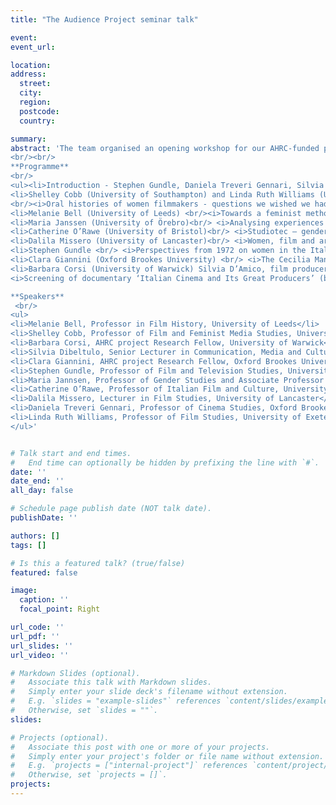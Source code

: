 ```yaml
---
title: "The Audience Project seminar talk" 

event: 
event_url: 

location: 
address:
  street: 
  city:
  region: 
  postcode: 
  country: 

summary: 
abstract: 'The team organised an opening workshop for our AHRC-funded project ‘Women in Italian Film Production - Industrial Histories and Gendered labour, 1945-85’ (University of Warwick/Oxford Brookes University) at Warwick University in June 2023. The workshop allowed the team and participating experts to reflect on the role of women within the cinema industry, while exploring specific methods and resources in the field of feminist film history. The aim of the workshop was to bring together researchers from different backgrounds in order to share experiences, ideas, and methodologies, while also developing new paths for future research.     
<br/><br/>
**Programme**
<br/>
<ul><li>Introduction - Stephen Gundle, Daniela Treveri Gennari, Silvia Dibeltulo </li>
<li>Shelley Cobb (University of Southampton) and Linda Ruth Williams (University of Exeter)
<br/><i>Oral histories of women filmmakers - questions we wished we had asked and how we found answers to them anyway</i></li>
<li>Melanie Bell (University of Leeds) <br/><i>Towards a feminist methodology of womens gendered labour in film production</i></li>
<li>Maria Janssen (University of Örebro)<br/> <i>Analysing experiences through interviews - methods and theoretical underpinnings</i></li>
<li>Catherine O’Rawe (University of Bristol)<br/> <i>Studiotec – gender and the European film studio</i></li>
<li>Dalila Missero (University of Lancaster)<br/> <i>Women, film and archives - an interstitial historiography?</i></li>
<li>Stephen Gundle <br/> <i>Perspectives from 1972 on women in the Italian film industry</i></li>
<li>Clara Giannini (Oxford Brookes University) <br/> <i>The Cecilia Mangini archive, Bologna</i></li>
<li>Barbara Corsi (University of Warwick) Silvia D’Amico, film producer   <br/>
<i>Screening of documentary ‘Italian Cinema and Its Great Producers’ (by Barbara Corsi)</i> </li></ul> <br/>

**Speakers**
 <br/>
<ul>
<li>Melanie Bell, Professor in Film History, University of Leeds</li> 
<li>Shelley Cobb, Professor of Film and Feminist Media Studies, University of Southampton</li>
<li>Barbara Corsi, AHRC project Research Fellow, University of Warwick</li>
<li>Silvia Dibeltulo, Senior Lecturer in Communication, Media and Culture, Oxford Brookes University</li> 
<li>Clara Giannini, AHRC project Research Fellow, Oxford Brookes University</li>
<li>Stephen Gundle, Professor of Film and Television Studies, University of Warwick</li>
<li>Maria Jannsen, Professor of Gender Studies and Associate Professor of Political Science, Örebro University, Sweden</li> 
<li>Catherine O’Rawe, Professor of Italian Film and Culture, University of Bristol</li> 
<li>Dalila Missero, Lecturer in Film Studies, University of Lancaster</li>
<li>Daniela Treveri Gennari, Professor of Cinema Studies, Oxford Brookes University</li>   
<li>Linda Ruth Williams, Professor of Film Studies, University of Exeter</li>
</ul>'  


# Talk start and end times.
#   End time can optionally be hidden by prefixing the line with `#`.
date: ''
date_end: ''
all_day: false

# Schedule page publish date (NOT talk date).
publishDate: ''

authors: []
tags: []

# Is this a featured talk? (true/false)
featured: false

image:
  caption: ''
  focal_point: Right

url_code: ''
url_pdf: ''
url_slides: ''
url_video: ''

# Markdown Slides (optional).
#   Associate this talk with Markdown slides.
#   Simply enter your slide deck's filename without extension.
#   E.g. `slides = "example-slides"` references `content/slides/example-slides.md`.
#   Otherwise, set `slides = ""`.
slides:

# Projects (optional).
#   Associate this post with one or more of your projects.
#   Simply enter your project's folder or file name without extension.
#   E.g. `projects = ["internal-project"]` references `content/project/deep-learning/index.md`.
#   Otherwise, set `projects = []`.
projects:
---
```

